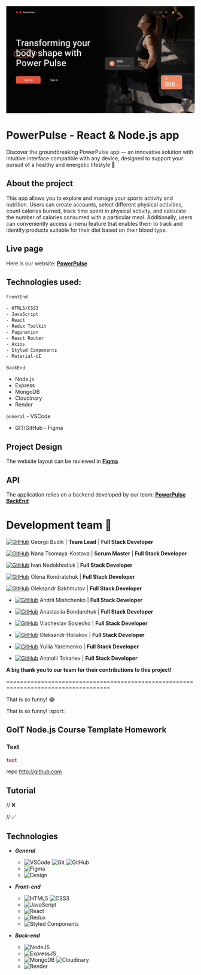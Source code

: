 <img width="980" alt="readme" src="pho/readme-cover.jpg">

# PowerPulse - React & Node.js app

Discover the groundbreaking PowerPulse app — an innovative solution with
intuitive interface compatible with any device, designed to support your pursuit
of a healthy and energetic lifestyle :runner:

## About the project

This app allows you to explore and manage your sports activity and nutrition.
Users can create accounts, select different physical activities, count calories
burned, track time spent in physical activity, and calculate the number of
calories consumed with a particular meal. Additionally, users can conveniently
access a menu feature that enables them to track and identify products suitable
for their diet based on their blood type.

## Live page

Here is our website:
[**PowerPulse**](https://georgijbudik.github.io/project-GOreITshniki)

## Technologies used:

`FrontEnd`

    - HTML5/CSS3
    - JavaScript
    - React
    - Redux Toolkit
    - Pagination
    - React Router
    - Axios
    - Styled Components
    - Material-UI

`BackEnd`

- Node.js
- Express
- MongoDB
- Cloudinary
- Render

`General` - VSCode

- GIT/GitHub - Figma

## Project Design

The website layout can be reviewed in
[**Figma**](https://www.figma.com/file/FHAaMcWwZCDbzWPlowFhEf/Power-Pulse?type=design&mode=design&t=pEbMMrU24sjh3Lm3-0)

## API

The application relies on a backend developed by our team:
[**PowerPulse BackEnd**](https://github.com/georgijbudik/backend-GOreITshniki)

# Development team :eyes:

[![GitHub](https://img.shields.io/badge/GitHub-100000?style=for-the-badge&logo=github&logoColor=white)](https://github.com/georgijbudik)
Georgii Budik | **Team Lead** | **Full Stack Developer**

[![GitHub](https://img.shields.io/badge/GitHub-100000?style=for-the-badge&logo=github&logoColor=white)](https://github.com/NanaTsK)
Nana Tsomaya-Kostova | **Scrum Master** | **Full Stack Developer**

[![GitHub](https://img.shields.io/badge/GitHub-100000?style=for-the-badge&logo=github&logoColor=white)](https://github.com/Ivan011001)
Ivan Nedokhodiuk | **Full Stack Developer**

[![GitHub](https://img.shields.io/badge/GitHub-100000?style=for-the-badge&logo=github&logoColor=white)](https://github.com/olenakond)
Olena Kondratchuk | **Full Stack Developer**

[![GitHub](https://img.shields.io/badge/GitHub-100000?style=for-the-badge&logo=github&logoColor=white)](https://github.com/bajmutov)
Oleksandr Bakhmutov | **Full Stack Developer**

- [![GitHub](https://img.shields.io/badge/GitHub-100000?style=for-the-badge&logo=github&logoColor=white)](https://github.com/AndriiMishch)
  Andrii Mishchenko | **Full Stack Developer**

- [![GitHub](https://img.shields.io/badge/GitHub-100000?style=for-the-badge&logo=github&logoColor=white)](https://github.com/AnastasiaBndr)
  Anastasiia Bondarchuk | **Full Stack Developer**

- [![GitHub](https://img.shields.io/badge/GitHub-100000?style=for-the-badge&logo=github&logoColor=white)](https://github.com/Slav-0N)
  Viacheslav Sosiedko | **Full Stack Developer**

- [![GitHub](https://img.shields.io/badge/GitHub-100000?style=for-the-badge&logo=github&logoColor=white)](https://github.com/Golik07)
  Oleksandr Holiakov | **Full Stack Developer**

- [![GitHub](https://img.shields.io/badge/GitHub-100000?style=for-the-badge&logo=github&logoColor=white)](https://github.com/yuliatos12)
  Yuliia Yaremenko | **Full Stack Developer**

- [![GitHub](https://img.shields.io/badge/GitHub-100000?style=for-the-badge&logo=github&logoColor=white)](https://github.com/Anatolii2709)
  Anatolii Tokariev | **Full Stack Developer**

**A big thank you to our team for their contributions to this project!**

====================================================================================

That is so funny! :joy:

That is so funny! :sport:

## GoIT Node.js Course Template Homework

### Text

```json
text
```

repo http://github.com

## Tutorial

// ❌

// ✅

## Technologies

- **_General_**

  - ![VSCode](https://img.shields.io/badge/vscode-007ACC?style=for-the-badge&logo=visualstudiocode&logoColor=white)
    ![Git](https://img.shields.io/badge/Git-F05032?style=for-the-badge&logo=git&logoColor=white)
    ![GitHub](https://img.shields.io/badge/GitHub-181717?style=for-the-badge&logo=github&logoColor=white)
  - ![Figma](https://img.shields.io/badge/Figma-F24E1E?style=for-the-badge&logo=figma&logoColor=white)
  - ![Design](https://img.shields.io/badge/Adaptive_and_responsive_design-white?style=for-the-badge&logoColor=white)

- **_Front-end_**

  - ![HTML5](https://img.shields.io/badge/html5-E34F26?style=for-the-badge&logo=html5&logoColor=white)
    ![CSS3](https://img.shields.io/badge/css3-1572B6?style=for-the-badge&logo=css3&logoColor=white)
  - ![JavaScript](https://img.shields.io/badge/javascript-F7DF1E?style=for-the-badge&logo=javascript&logoColor=white)
  - ![React](https://img.shields.io/badge/react-61DAFB?style=for-the-badge&logo=react&logoColor=white)
  - ![Redux](https://img.shields.io/badge/redux-764ABC?style=for-the-badge&logo=redux&logoColor=white)
  - ![Styled Components](https://img.shields.io/badge/styled_components-DB7093?style=for-the-badge&logo=styledcomponents&logoColor=white)

- **_Back-end_**
  - ![NodeJS](https://img.shields.io/badge/node.js-339933?style=for-the-badge&logo=nodedotjs&logoColor=white)
  - ![ExpressJS](https://img.shields.io/badge/express-000000?style=for-the-badge&logo=express&logoColor=white)
  - ![MongoDB](https://img.shields.io/badge/mongodb-47A248?style=for-the-badge&logo=mongodb&logoColor=white)
    ![Cloudinary](https://img.shields.io/badge/Cloudinary-3448C5?style=for-the-badge&logo=Cloudinary&logoColor=white)
  - ![Render](https://img.shields.io/badge/Render-AA3DCE?style=for-the-badge&logoColor=white)
